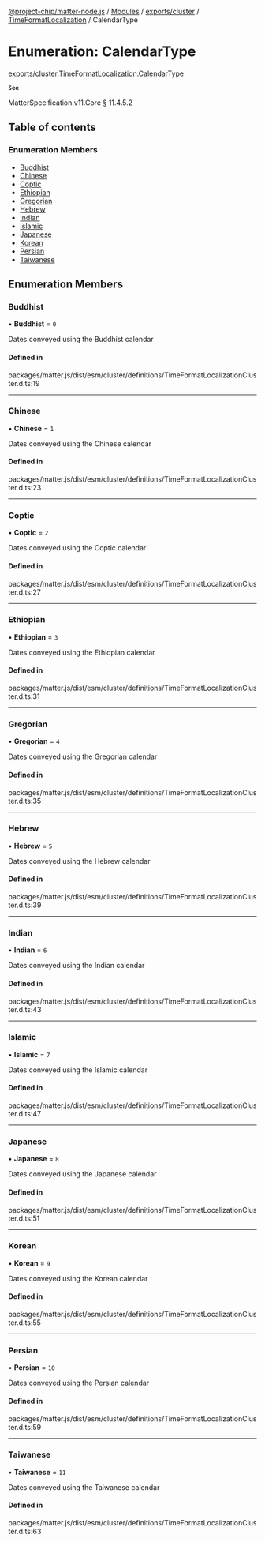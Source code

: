 [@project-chip/matter-node.js](../README.md) / [Modules](../modules.md) / [exports/cluster](../modules/exports_cluster.md) / [TimeFormatLocalization](../modules/exports_cluster.TimeFormatLocalization.md) / CalendarType

# Enumeration: CalendarType

[exports/cluster](../modules/exports_cluster.md).[TimeFormatLocalization](../modules/exports_cluster.TimeFormatLocalization.md).CalendarType

**`See`**

MatterSpecification.v11.Core § 11.4.5.2

## Table of contents

### Enumeration Members

- [Buddhist](exports_cluster.TimeFormatLocalization.CalendarType.md#buddhist)
- [Chinese](exports_cluster.TimeFormatLocalization.CalendarType.md#chinese)
- [Coptic](exports_cluster.TimeFormatLocalization.CalendarType.md#coptic)
- [Ethiopian](exports_cluster.TimeFormatLocalization.CalendarType.md#ethiopian)
- [Gregorian](exports_cluster.TimeFormatLocalization.CalendarType.md#gregorian)
- [Hebrew](exports_cluster.TimeFormatLocalization.CalendarType.md#hebrew)
- [Indian](exports_cluster.TimeFormatLocalization.CalendarType.md#indian)
- [Islamic](exports_cluster.TimeFormatLocalization.CalendarType.md#islamic)
- [Japanese](exports_cluster.TimeFormatLocalization.CalendarType.md#japanese)
- [Korean](exports_cluster.TimeFormatLocalization.CalendarType.md#korean)
- [Persian](exports_cluster.TimeFormatLocalization.CalendarType.md#persian)
- [Taiwanese](exports_cluster.TimeFormatLocalization.CalendarType.md#taiwanese)

## Enumeration Members

### Buddhist

• **Buddhist** = ``0``

Dates conveyed using the Buddhist calendar

#### Defined in

packages/matter.js/dist/esm/cluster/definitions/TimeFormatLocalizationCluster.d.ts:19

___

### Chinese

• **Chinese** = ``1``

Dates conveyed using the Chinese calendar

#### Defined in

packages/matter.js/dist/esm/cluster/definitions/TimeFormatLocalizationCluster.d.ts:23

___

### Coptic

• **Coptic** = ``2``

Dates conveyed using the Coptic calendar

#### Defined in

packages/matter.js/dist/esm/cluster/definitions/TimeFormatLocalizationCluster.d.ts:27

___

### Ethiopian

• **Ethiopian** = ``3``

Dates conveyed using the Ethiopian calendar

#### Defined in

packages/matter.js/dist/esm/cluster/definitions/TimeFormatLocalizationCluster.d.ts:31

___

### Gregorian

• **Gregorian** = ``4``

Dates conveyed using the Gregorian calendar

#### Defined in

packages/matter.js/dist/esm/cluster/definitions/TimeFormatLocalizationCluster.d.ts:35

___

### Hebrew

• **Hebrew** = ``5``

Dates conveyed using the Hebrew calendar

#### Defined in

packages/matter.js/dist/esm/cluster/definitions/TimeFormatLocalizationCluster.d.ts:39

___

### Indian

• **Indian** = ``6``

Dates conveyed using the Indian calendar

#### Defined in

packages/matter.js/dist/esm/cluster/definitions/TimeFormatLocalizationCluster.d.ts:43

___

### Islamic

• **Islamic** = ``7``

Dates conveyed using the Islamic calendar

#### Defined in

packages/matter.js/dist/esm/cluster/definitions/TimeFormatLocalizationCluster.d.ts:47

___

### Japanese

• **Japanese** = ``8``

Dates conveyed using the Japanese calendar

#### Defined in

packages/matter.js/dist/esm/cluster/definitions/TimeFormatLocalizationCluster.d.ts:51

___

### Korean

• **Korean** = ``9``

Dates conveyed using the Korean calendar

#### Defined in

packages/matter.js/dist/esm/cluster/definitions/TimeFormatLocalizationCluster.d.ts:55

___

### Persian

• **Persian** = ``10``

Dates conveyed using the Persian calendar

#### Defined in

packages/matter.js/dist/esm/cluster/definitions/TimeFormatLocalizationCluster.d.ts:59

___

### Taiwanese

• **Taiwanese** = ``11``

Dates conveyed using the Taiwanese calendar

#### Defined in

packages/matter.js/dist/esm/cluster/definitions/TimeFormatLocalizationCluster.d.ts:63
